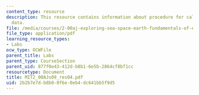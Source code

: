```yaml
---
content_type: resource
description: This resource contains information about procedure for calibrating sensor
  data.
file: /media/courses/2-00aj-exploring-sea-space-earth-fundamentals-of-engineering-design-spring-2009/2b2b7e7db8b00f6e0eb4dc641bb5f9d5_MIT2_00AJs09_res04.pdf
file_type: application/pdf
learning_resource_types:
- Labs
ocw_type: OCWFile
parent_title: Labs
parent_type: CourseSection
parent_uid: 877f0e43-412d-b8b1-6e5b-2864cf8bf1cc
resourcetype: Document
title: MIT2_00AJs09_res04.pdf
uid: 2b2b7e7d-b8b0-0f6e-0eb4-dc641bb5f9d5
---
```


